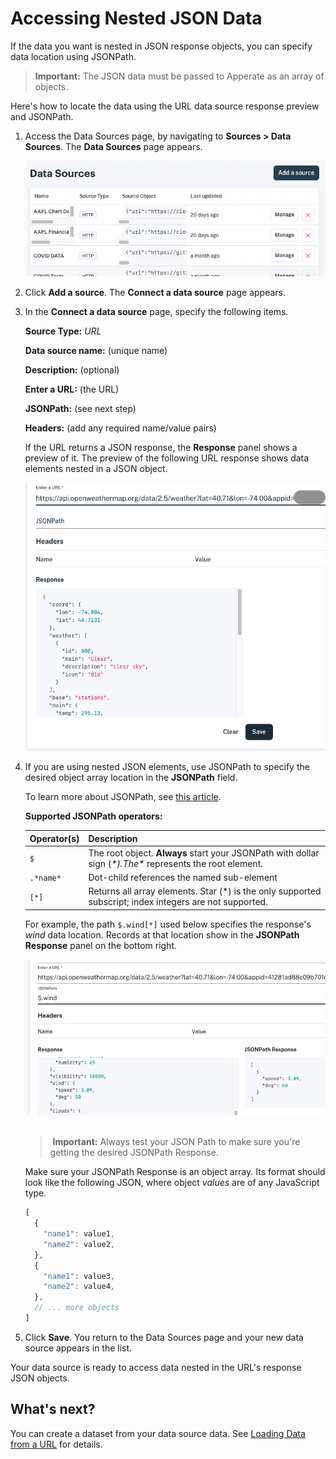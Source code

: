 # Accessing Nested JSON Data

If the data you want is nested in JSON response objects, you can specify data location using JSONPath.

> **Important:** The JSON data must be passed to Apperate as an array of objects.

Here's how to locate the data using the URL data source response preview and JSONPath.

1. Access the Data Sources page, by navigating to **Sources > Data Sources**. The **Data Sources** page appears.
    
    ![data-sources.png](./accessing-nested-json-data/data-sources.png)

1. Click **Add a source**. The **Connect a data source** page appears.

1. In the **Connect a data source** page, specify the following items.
    
    **Source Type:** *URL*

    **Data source name:** (unique name)

    **Description:** (optional)

    **Enter a URL:** (the URL)

    **JSONPath:** (see next step)

    **Headers:** (add any required name/value pairs)
    
    If the URL returns a JSON response, the **Response** panel shows a preview of it. The preview of the following URL response shows data elements nested in a JSON object.
    
    ![weather-url-json-response.png](./accessing-nested-json-data/weather-url-json-response.png)

1. If you are using nested JSON elements, use JSONPath to specify the desired object array location in the **JSONPath** field.  
    
    To learn more about JSONPath, see [this article](https://restfulapi.net/json-jsonpath/).
    
    **Supported JSONPath operators:**

    | **Operator(s)** | **Description** |
    | --------------- | ------------------------------------------------------------- |
    | `$` | The root object. **Always** start your JSONPath with dollar sign (*$*). The *$* represents the root element. |
    | `.*name*` | Dot-child references the named sub-element |
    | `[*]` | Returns all array elements. Star (*) is the only supported subscript; index integers are not supported. |

    For example, the path `$.wind[*]` used below specifies the response's *wind* data location. Records at that location show in the **JSONPath Response** panel on the bottom right.
    
    ![test-json-path-response.png](./accessing-nested-json-data/test-json-path-response.png) 

    >  **Important:** Always test your JSON Path to make sure you're getting the desired JSONPath Response.
    
    Make sure your JSONPath Response is an object array. Its format should look like the following JSON, where object *values* are of any JavaScript type.

    ```javascript
    [
      {
        "name1": value1,
        "name2": value2,
      },
      {
        "name1": value3,
        "name2": value4,
      },
      // ... more objects
    ]
    ```

1. Click **Save**. You return to the Data Sources page and your new data source appears in the list.

Your data source is ready to access data nested in the URL's response JSON objects.

## What's next?

You can create a dataset from your data source data. See [Loading Data from a URL](https://iexcloud.zendesk.com./5794922253459-loading-data-from-a-URL) for details.